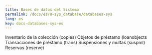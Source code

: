 ```yaml
---
title: Bases de datos del Sistema
permalink: /docs/es/8-sys_database/databases-sys
lang: es
key: docs-databases-sys-es
---
```


Inventario de la colección (copies)
Objetos de préstamo (loanobjects
Transacciones de préstamo (trans)
Suspensiones y multas (suspml)
Reservas (reserve)